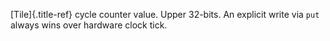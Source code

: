 [Tile]{.title-ref} cycle counter value. Upper 32-bits. An explicit write
via `put` always wins over hardware clock tick.
